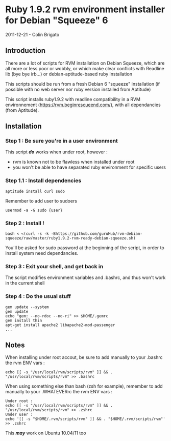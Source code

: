 Ruby 1.9.2 rvm environment installer for Debian "Squeeze" 6
===========================================================

2011-12-21 - Colin Brigato

Introduction
------------
There are a lot of scripts for RVM installation on Debian Squeeze, which are all more or less poor or wobbly, or which make clear conflicts with Readline lib (bye bye irb...) or debian-aptitude-based ruby installation

This scripts should be run from a fresh Debian 6 "squeeze" installation (if possible with no web server nor ruby version installed from Aptitude)

This script installs ruby1.9.2 with readline compatibility in a RVM environnement (https://rvm.beginrescueend.com/), with all dependancies (from Aptitude).

Installation
------------

### Step 1 : Be sure you're in a user environment

This script _**do**_ works when under root, however :
* rvm is known not to be flawless when installed under root
* you won't be able to have separated ruby environment for specific users


### Step 1.1 : Install dependencies

    aptitude install curl sudo

Remember to add user to sudoers

    usermod -a -G sudo {user}

### Step 2 : Install !

    bash < <(curl -s -k -Bhttps://github.com/guruHub/rvm-debian-squeeze/raw/master/ruby1.9.2-rvm-ready-debian-squeeze.sh)

You'll be asked for sudo password at the beginning of the script, in order to install system need dependancies.

### Step 3 : Exit your shell, and get back in

The script modifies environment variables and .bashrc, and thus won't work in the current shell

### Step 4 : Do the usual stuff

    gem update --system
    gem update
    echo "gem: --no-rdoc --no-ri" >> $HOME/.gemrc
    gem install thin
    apt-get install apache2 libapache2-mod-passenger
    ...

Notes
-----

When installing under root accout, be sure to add manually to your .bashrc the rvm ENV vars : 

    echo [[ -s "/usr/local/rvm/scripts/rvm" ]] && . "/usr/local/rvm/scripts/rvm" >> .bashrc

When using something else than bash (zsh for example), remember to add manually to your .WHATEVERrc the rvm ENV vars :

    Under root :
    echo [[ -s "/usr/local/rvm/scripts/rvm" ]] && . "/usr/local/rvm/scripts/rvm" >> .zshrc
    Under user :
    echo '[[ -s "$HOME/.rvm/scripts/rvm" ]] && . "$HOME/.rvm/scripts/rvm"' >> .zshrc

This _**may**_ work on Ubuntu 10.04/11 too
